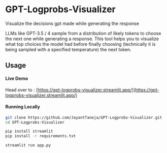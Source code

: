 # GPT-Logprobs-Visualizer
Visualize the decisions gpt made while generating the response

LLMs like GPT-3.5 / 4 sample from a distribution of likely tokens to choose the next one while generating a response.
This tool helps you to visualize what top choices the model had before finally choosing (technically it is being sampled with a specified temperature) the next token.

## Usage
#### Live Demo

Head over to :  [https://gpt-logprobs-visualizer.streamlit.app/](https://gpt-logprobs-visualizer.streamlit.app/)

#### Running Locally

```bash
git clone https://github.com/JayantTaneja/GPT-Logprobs-Visualizer.git
cd GPT-Logprobs-Visualizer

pip install streamlit
pip install -r requirements.txt

streamlit run app.py
```